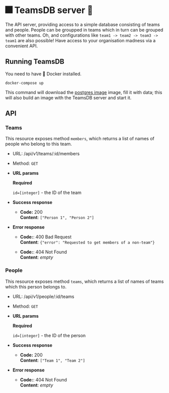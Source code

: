 # :fireworks: TeamsDB server :eyes:


The API server, providing access to a simple database consisting of teams and people. People can be groupped in teams which in turn can be grouped with other teams. Oh, and configurations like `team1 -> team2 -> team3 -> team1` are also possible! Have access to your organisation madness via a convenient API.

## Running TeamsDB

You need to have :whale: Docker installed.

```
docker-compose up
```

This command will download the [postgres image](https://hub.docker.com/_/postgres/) image, fill it with data; this will also build an image with the TeamsDB server and start it.


## API

### Teams

This resource exposes method `members`, which returns a list of names of people who belong to this team.

* URL: /api/v1/teams/:id/members

* Method: `GET`

*   **URL params**

    **Required**

	`id=[integer]` - the ID of the team

* **Success response**

  * **Code:** 200 <br/>
    **Content**: `["Person 1", "Person 2"]`

* **Error response**

  * **Code:**: 400 Bad Request <br/>
    **Content**: `{"error": "Requested to get members of a non-team"}`

  * **Code:**: 404 Not Found <br/>
    **Content**: _empty_


### People

This resource exposes method `teams`, which returns a list of names of teams which this person belongs to.

* URL: /api/v1/people/:id/teams

* Method: `GET`

*   **URL params**

    **Required**

	`id=[integer]` - the ID of the person

* **Success response**

  * **Code:** 200 <br/>
    **Content**: `["Team 1", "Team 2"]`

* **Error response**

  * **Code:**: 404 Not Found <br/>
    **Content**: _empty_
